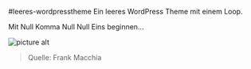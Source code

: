 #leeres-wordpresstheme
Ein leeres WordPress Theme mit einem Loop.

Mit Null Komma Null Null Eins beginnen...

![picture alt](http://i.giphy.com/3o7abAHdYvZdBNnGZq.gif "Quelle: https://www.instagram.com/p/-vDLfVTGil/")
> Quelle: Frank Macchia
